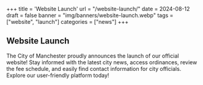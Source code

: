 +++
title = 'Website Launch'
url = "/website-launch/"
date = 2024-08-12
draft = false
banner = "img/banners/website-launch.webp"
tags = ["website", "launch"]
categories = ["news"]
+++
## Website Launch ##

The City of Manchester proudly announces the launch of our official website! Stay informed with the latest city news, access ordinances, review the fee schedule, and easily find contact information for city officials. Explore our user-friendly platform today!